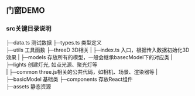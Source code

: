 ## 门窗DEMO

### src关键目录说明
├─data.ts                       测试数据
├─types.ts                      类型定义  
├─utils                         工具函数
├─threeD                        3D相关
|   ├─index.ts                  入口，根据传入数据初始化3D效果
|   ├─models                    存放所有的模型，一般会继承basecModel下的对应类
|   ├─lights                    创建灯光, 如点光源、聚光灯等  
|   ├─common                    three.js相关的公共代码，如相机、场景、渲染器等
|   ├─basicModel                基础类
├─components                    存放React组件  
├─assets                        静态资源